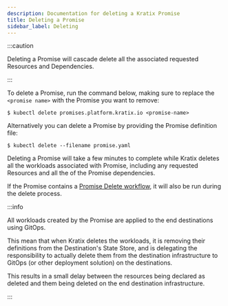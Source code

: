 ```yaml
---
description: Documentation for deleting a Kratix Promise
title: Deleting a Promise
sidebar_label: Deleting
---
```


:::caution

Deleting a Promise will cascade delete all the associated requested Resources and Dependencies.

:::

To delete a Promise, run the command below, making sure to replace the
`<promise name>` with the Promise you want to remove:

```shell-session
$ kubectl delete promises.platform.kratix.io <promise-name>
```

Alternatively you can delete a Promise by providing the Promise definition file:

```shell-session
$ kubectl delete --filename promise.yaml
```

Deleting a Promise will take a few minutes to complete while Kratix deletes all the
workloads associated with Promise, including any requested Resources and all the of the
Promise dependencies.

If the Promise contains a [Promise Delete workflow](../promises/workflows#delete-workflows),
it will also be run during the delete process.

:::info

All workloads created by the Promise are applied to the end destinations using GitOps.

This mean that when Kratix deletes the workloads, it is removing their definitions from
the Destination's State Store, and is delegating the responsibility to actually delete
them from the destination infrastructure to GitOps (or other deployment solution) on the
destinations.

This results in a small delay between the resources being declared as deleted and them
being deleted on the end destination infrastructure.

:::
